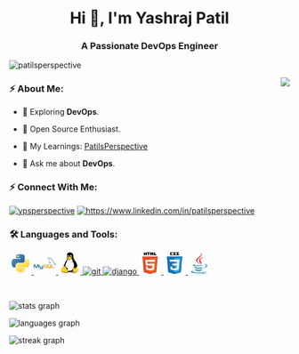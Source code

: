 <h1 align="center">Hi 👋, I'm Yashraj Patil</h1>
<h3 align="center">A Passionate DevOps Engineer</h3>

<p align="left"> <img src="https://komarev.com/ghpvc/?username=patilsperspective&label=Profile%20views&color=0e75b6&style=flat" alt="patilsperspective" /> </p>

<img align="right" height="300" src="https://cdn.dribbble.com/users/1059583/screenshots/4171367/coding-freak.gif"/>

<h3 align="left">⚡ About Me:</h3>

- 🌱 Exploring **DevOps**.

- 👯 Open Source Enthusiast.

- 📝 My Learnings: [PatilsPerspective](https://www.yashrajpatil.cf/)

- 💬 Ask me about **DevOps**.

<h3 align="left">⚡ Connect With Me:</h3>
<p align="left">
<a href="https://twitter.com/ypsperspective" target="blank"><img align="center" src="https://raw.githubusercontent.com/rahuldkjain/github-profile-readme-generator/master/src/images/icons/Social/twitter.svg" alt="ypsperspective" height="30" width="40" /></a>
<a href="https://linkedin.com/in/patilsperspective" target="blank"><img align="center" src="https://raw.githubusercontent.com/rahuldkjain/github-profile-readme-generator/master/src/images/icons/Social/linked-in-alt.svg" alt="https://www.linkedin.com/in/patilsperspective" height="30" width="40" /></a>
</p>

<h3 align="left">🛠 Languages and Tools:</h3>
<p align="left"> <a href="https://www.python.org" target="_blank" rel="noreferrer"> <img src="https://raw.githubusercontent.com/devicons/devicon/master/icons/python/python-original.svg" alt="python" width="40" height="40"/> </a>
<a href="https://www.mysql.com/" target="_blank" rel="noreferrer"> <img src="https://raw.githubusercontent.com/devicons/devicon/master/icons/mysql/mysql-original-wordmark.svg" alt="mysql" width="40" height="40"/> </a>
<a href="https://www.linux.org/" target="_blank" rel="noreferrer"> <img src="https://raw.githubusercontent.com/devicons/devicon/master/icons/linux/linux-original.svg" alt="linux" width="40" height="40"/> </a>
<a href="https://git-scm.com/" target="_blank" rel="noreferrer"> <img src="https://www.vectorlogo.zone/logos/git-scm/git-scm-icon.svg" alt="git" width="40" height="40"/> </a>
<a href="https://www.djangoproject.com/" target="_blank" rel="noreferrer"> <img src="https://cdn.worldvectorlogo.com/logos/django.svg" alt="django" width="40" height="40"/> </a>
<a href="https://www.w3.org/html/" target="_blank" rel="noreferrer"> <img src="https://raw.githubusercontent.com/devicons/devicon/master/icons/html5/html5-original-wordmark.svg" alt="html5" width="40" height="40"/> </a>
<a href="https://www.w3schools.com/css/" target="_blank" rel="noreferrer"> <img src="https://raw.githubusercontent.com/devicons/devicon/master/icons/css3/css3-original-wordmark.svg" alt="css3" width="40" height="40"/> </a>
<a href="https://www.java.com" target="_blank" rel="noreferrer"> <img src="https://raw.githubusercontent.com/devicons/devicon/master/icons/java/java-original.svg" alt="java" width="40" height="40"/> </a></p>

<br>

<p><img src="https://github-readme-stats.vercel.app/api?username=PatilsPerspective&hide_title=false&hide_rank=false&show_icons=true&include_all_commits=true&count_private=true&disable_animations=false&theme=dracula&locale=en&hide_border=false&order=1" height="250" alt="stats graph"  /></p>

<p><img src="https://github-readme-stats.vercel.app/api/top-langs?username=PatilsPerspective&locale=en&hide_title=false&layout=compact&card_width=320&langs_count=5&theme=dracula&hide_border=false&order=2" height="150" alt="languages graph"  /></p>

<p><img src="https://streak-stats.demolab.com?user=PatilsPerspective&locale=en&mode=daily&theme=dark&hide_border=false&border_radius=5&order=3" height="220" alt="streak graph"  /></p>
